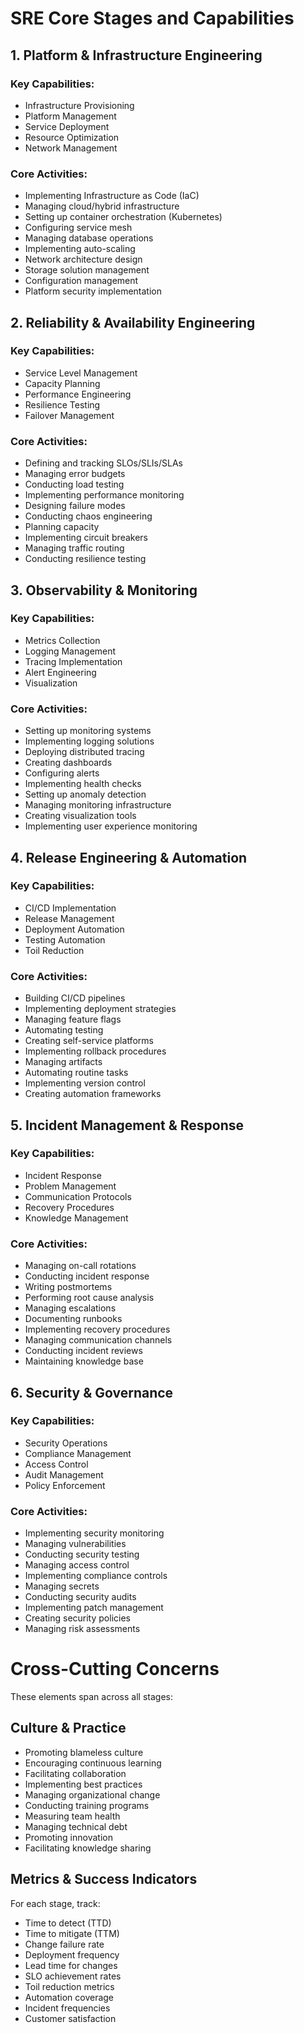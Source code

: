 # SRE Core Stages and Capabilities

## 1. Platform & Infrastructure Engineering
### Key Capabilities:
- Infrastructure Provisioning
- Platform Management
- Service Deployment
- Resource Optimization
- Network Management

### Core Activities:
- Implementing Infrastructure as Code (IaC)
- Managing cloud/hybrid infrastructure
- Setting up container orchestration (Kubernetes)
- Configuring service mesh
- Managing database operations
- Implementing auto-scaling
- Network architecture design
- Storage solution management
- Configuration management
- Platform security implementation

## 2. Reliability & Availability Engineering
### Key Capabilities:
- Service Level Management
- Capacity Planning
- Performance Engineering
- Resilience Testing
- Failover Management

### Core Activities:
- Defining and tracking SLOs/SLIs/SLAs
- Managing error budgets
- Conducting load testing
- Implementing performance monitoring
- Designing failure modes
- Conducting chaos engineering
- Planning capacity
- Implementing circuit breakers
- Managing traffic routing
- Conducting resilience testing

## 3. Observability & Monitoring
### Key Capabilities:
- Metrics Collection
- Logging Management
- Tracing Implementation
- Alert Engineering
- Visualization

### Core Activities:
- Setting up monitoring systems
- Implementing logging solutions
- Deploying distributed tracing
- Creating dashboards
- Configuring alerts
- Implementing health checks
- Setting up anomaly detection
- Managing monitoring infrastructure
- Creating visualization tools
- Implementing user experience monitoring

## 4. Release Engineering & Automation
### Key Capabilities:
- CI/CD Implementation
- Release Management
- Deployment Automation
- Testing Automation
- Toil Reduction

### Core Activities:
- Building CI/CD pipelines
- Implementing deployment strategies
- Managing feature flags
- Automating testing
- Creating self-service platforms
- Implementing rollback procedures
- Managing artifacts
- Automating routine tasks
- Implementing version control
- Creating automation frameworks

## 5. Incident Management & Response
### Key Capabilities:
- Incident Response
- Problem Management
- Communication Protocols
- Recovery Procedures
- Knowledge Management

### Core Activities:
- Managing on-call rotations
- Conducting incident response
- Writing postmortems
- Performing root cause analysis
- Managing escalations
- Documenting runbooks
- Implementing recovery procedures
- Managing communication channels
- Conducting incident reviews
- Maintaining knowledge base

## 6. Security & Governance
### Key Capabilities:
- Security Operations
- Compliance Management
- Access Control
- Audit Management
- Policy Enforcement

### Core Activities:
- Implementing security monitoring
- Managing vulnerabilities
- Conducting security testing
- Managing access control
- Implementing compliance controls
- Managing secrets
- Conducting security audits
- Implementing patch management
- Creating security policies
- Managing risk assessments

# Cross-Cutting Concerns
These elements span across all stages:

## Culture & Practice
- Promoting blameless culture
- Encouraging continuous learning
- Facilitating collaboration
- Implementing best practices
- Managing organizational change
- Conducting training programs
- Measuring team health
- Managing technical debt
- Promoting innovation
- Facilitating knowledge sharing

## Metrics & Success Indicators
For each stage, track:
- Time to detect (TTD)
- Time to mitigate (TTM)
- Change failure rate
- Deployment frequency
- Lead time for changes
- SLO achievement rates
- Toil reduction metrics
- Automation coverage
- Incident frequencies
- Customer satisfaction
